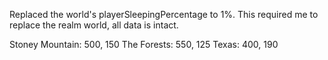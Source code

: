 Replaced the world's playerSleepingPercentage to 1%.
This required me to replace the realm world, all data is intact.

Stoney Mountain: 500, 150
The Forests: 550, 125
Texas: 400, 190
